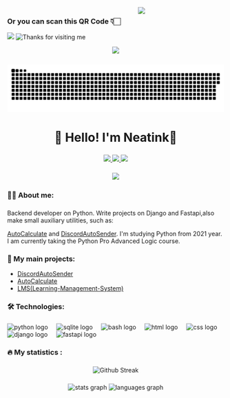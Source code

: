 
<img align='right' src='https://user-images.githubusercontent.com/5713670/87202985-820dcb80-c2b6-11ea-9f56-7ec461c497c3.gif' width='200"'>
<h3>Or you can scan this QR Code 👇🏻</h3>
<img src="https://github.com/muskanrani/muskanrani/blob/master/qrcode_muskanrani.github.io.png"  style="width: 20%" />
<img height="120" alt="Thanks for visiting me" width="100%" src="https://raw.githubusercontent.com/BrunnerLivio/brunnerlivio/master/images/marquee.svg" />
<p align="center">
  <img src="https://capsule-render.vercel.app/api?type=waving&color=gradient&height=60&section=footer&width=100"/>
</p>

###

<p align="center">
 <img width="600" src="assets/github-snake.svg" alt="snake"/>
</p>

###

<h1 align="center">👋 Hello! I'm Neatink🌟 </h1>

###

<div align="center">
  <a href="https://t.me/neatinkgit" target="_blank">
    <img src="https://img.shields.io/badge/telegram-%26?style=for-the-badge&logo=telegram&logoColor=white&logoSize=25&color=%2326A5E4"/>
  </a>
  <a href="https://discord.com/users/692143380884488252" target="_blank">
    <img src="https://img.shields.io/badge/discord-%26?style=for-the-badge&logo=discord&logoColor=white&logoSize=25&color=%235865F2"/>
  </a>
  <a href="https://steamcommunity.com/id/neatink/" target="_blank">
    <img src="https://img.shields.io/badge/steam-%26?style=for-the-badge&logo=steam&logoColor=white&logoSize=25&color=%23000000"/>
  </a>
</div>

###

<div align="center">
  <img src="https://visitor-badge.laobi.icu/badge?page_id=neatink.neatink"  />
</div>

###
<h3 align="left">👩‍💻  About me: </h3>

###

<p align="left">Backend developer on Python. Write projects on Django and Fastapi,also make small auxiliary utilities, such as:

[AutoCalculate](https://github.com/Neatink/AutoCalculate) and
[DiscordAutoSender](https://github.com/Neatink/DiscordAutoSender). I'm studying Python from 2021 year. I am currently taking the Python Pro Advanced Logic course.</p>

###
<h3 align="left">📕 My main projects: </h3>

- [DiscordAutoSender](https://github.com/Neatink/DiscordAutoSender)
- [AutoCalculate](https://github.com/Neatink/AutoCalculate)
- [LMS(Learning-Management-System)](https://github.com/Neatink/Learning-Management-System)

###

<h3 align="left">🛠 Technologies:</h3>

###

<div align="left">
  <img src="https://media.discordapp.net/attachments/1370750567902613544/1428497125171265637/python-logo.png?ex=68f2b71e&is=68f1659e&hm=0da15da6d502dae3923320bd7fa84225575dda57adfe52b383101240704d4dcb&=&format=webp&quality=lossless" height="40" alt="python logo"  />
  <img width="12" />
  <img src="https://media.discordapp.net/attachments/1370750567902613544/1428497637635788800/sqlite-icon.png?ex=68f2b799&is=68f16619&hm=fd6252c8611ebd617156c902dbd64425efefe006550c3544d67aa502d18a62be&=&format=webp&quality=lossless" height="40" alt="sqlite logo"  />
  <img width="12" />
  <img src="https://cdn.simpleicons.org/gnubash/4EAA25" height="40" alt="bash logo"  />
  <img width="12" />
  <img src="https://cdn.jsdelivr.net/gh/devicons/devicon/icons/html5/html5-original.svg" height="40" alt="html logo"  />
  <img width="12" />
  <img src="https://cdn.jsdelivr.net/gh/devicons/devicon/icons/css3/css3-original.svg" height="40" alt="css logo"  />
  <img width="12" />
  <img src="https://media.discordapp.net/attachments/1370750567902613544/1428498113580105810/Django-Logo.png?ex=68f2b80a&is=68f1668a&hm=6a12f72aa6b36e015024784cc6c9a8f4c57ad2214f56208596a56dd5e1afef5d&=&format=webp&quality=lossless&width=1382&height=864" height="40" alt="django logo"  />
  <img width="12" />
  <img src="https://media.discordapp.net/attachments/1370750567902613544/1428497895656784054/logo-teal.png?ex=68f2b7d6&is=68f16656&hm=c444a82024f30f8b6b00e22a23337812edbba96c0a01e0329b01d5ce13c635dd&=&format=webp&quality=lossless" height="40" alt="fastapi logo"  />
  <img width="12" />
</div>

###

<h3 align="left">🔥   My statistics :</h3>

###

<div align="center">
  <img src="https://streak-stats.demolab.com?user=Neatink&theme=transparent&border_radius=5" height="220" alt="Github Streak"  />
</div>

###

<div align="center">
  <img src="https://github-readme-stats.vercel.app/api?username=neatink&hide_title=false&hide_rank=false&show_icons=true&include_all_commits=true&count_private=true&disable_animations=false&theme=github_dark&locale=en&hide_border=false&order=1" height="150" alt="stats graph"  />
  <img src="https://github-readme-stats.vercel.app/api/top-langs?username=neatink&locale=en&hide_title=false&layout=compact&card_width=320&langs_count=5&theme=github_dark&hide_border=false&order=2" height="150" alt="languages graph"  />
</div>

###
